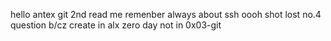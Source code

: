 hello antex git 2nd read me remenber always about ssh
oooh shot lost no.4 question b/cz create in alx zero day not in 0x03-git
